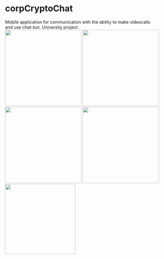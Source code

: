 # corpCryptoChat
<div>
Mobile application for communication with the ability to make videocalls and use chat-bot. University project.
  </div>
  <div>
<img src="https://user-images.githubusercontent.com/57170697/146686497-0ded2986-2af3-49a9-a6f8-33c9d31e6ae6.png" width="250">
<img src="https://user-images.githubusercontent.com/57170697/146686501-d662416e-83a0-447f-913e-daf746866723.png" width="250">
  </div>
  <div>
<img src="https://user-images.githubusercontent.com/57170697/146686507-afcce0b0-bb79-4792-8d89-c1620643b7fe.png" width="250">
<img src="https://user-images.githubusercontent.com/57170697/146686511-74b52d87-2d97-44e3-8cdb-7a13b88257fb.png" width="250">
</div>
<img src="https://github.com/ArturPronin/corpCryptoChat/blob/b212ffd817389c7765c9b7867fc320dc18577b92/app_video_demonstration.gif" width="230">
